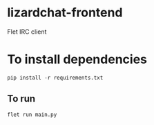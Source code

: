 # lizardchat-frontend
Flet IRC client

# To install dependencies
```
pip install -r requirements.txt
```

## To run
```
flet run main.py
```
